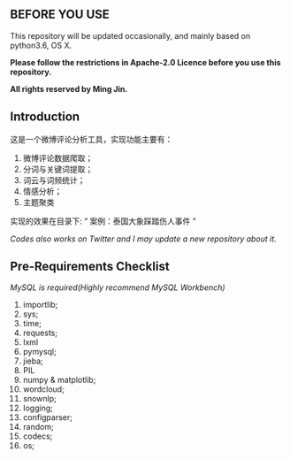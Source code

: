 ## BEFORE YOU USE
This repository will be updated occasionally, and mainly based on python3.6, OS X.

**Please follow the restrictions in Apache-2.0 Licence before you use this repository.** 

**All rights reserved by Ming Jin.**

## Introduction
这是一个微博评论分析工具，实现功能主要有：
1. 微博评论数据爬取；
2. 分词与关键词提取；
3. 词云与词频统计；
4. 情感分析；
5. 主题聚类

实现的效果在目录下: “ 案例：泰国大象踩踏伤人事件 ”

*Codes also works on Twitter and I may update a new repository about it.*

## Pre-Requirements Checklist

*MySQL is required(Highly recommend MySQL Workbench)*

1. importlib;
2. sys;
3. time;
4. requests;
5. lxml
6. pymysql;
7. jieba;
8. PIL
9. numpy & matplotlib;
10. wordcloud;
11. snownlp;
12. logging;
13. configparser;
14. random;
15. codecs;
16. os;
